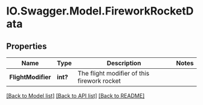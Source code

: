# IO.Swagger.Model.FireworkRocketData
## Properties

Name | Type | Description | Notes
------------ | ------------- | ------------- | -------------
**FlightModifier** | **int?** | The flight modifier of this firework rocket | 

[[Back to Model list]](../README.md#documentation-for-models) [[Back to API list]](../README.md#documentation-for-api-endpoints) [[Back to README]](../README.md)

